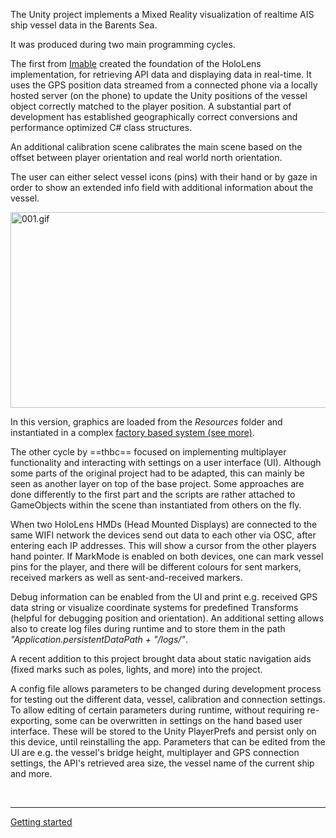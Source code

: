 The Unity project implements a Mixed Reality visualization of realtime AIS ship vessel data in the Barents Sea.

It was produced during two main programming cycles.

The first from [Imable](https://github.com/Imable/sjoer) created the foundation of the HoloLens implementation, for retrieving API data and displaying data in real-time. It uses the GPS position data streamed from a connected phone via a locally hosted server (on the phone) to update the Unity positions of the vessel object correctly matched to the player position. A substantial part of development has established geographically correct conversions and performance optimized C# class structures.

An additional calibration scene calibrates the main scene based on the offset between player orientation and real world north orientation.

The user can either select vessel icons (pins) with their hand or by gaze in order to show an extended info field with additional information about the vessel.

<img src="../_resources/001.gif" alt="001.gif" width="749" height="313" class="jop-noMdConv">

In this version, graphics are loaded from the *Resources* folder and instantiated in a complex [factory based system (see more)](../DOCUMENTATION/Scripts&Functions/factory%20based%20system.md).

The other cycle by ==thbc== focused on implementing multiplayer functionality and interacting with settings on a user interface (UI). Although some parts of the original project had to be adapted, this can mainly be seen as another layer on top of the base project. Some approaches are done differently to the first part and the scripts are rather attached to GameObjects within the scene than instantiated from others on the fly.

When two HoloLens HMDs (Head Mounted Displays) are connected to the same WIFI network the devices send out data to each other via OSC, after entering each IP addresses. This will show a cursor from the other players hand pointer. If MarkMode is enabled on both devices, one can mark vessel pins for the player, and there will be different colours for sent markers, received markers as well as sent-and-received markers.

Debug information can be enabled from the UI and print e.g. received GPS data string or visualize coordinate systems for predefined Transforms (helpful for debugging position and orientation). An additional setting allows also to create log files during runtime and to store them in the path *"Application.persistentDataPath + "/logs/"*.

A recent addition to this project brought data about static navigation aids (fixed marks such as poles, lights, and more) into the project.

A config file allows parameters to be changed during development process for testing out the different data, vessel, calibration and connection settings. To allow editing of certain parameters during runtime, without requiring re-exporting, some can be overwritten in settings on the hand based user interface. These will be stored to the Unity PlayerPrefs and persist only on this device, until reinstalling the app. Parameters that can be edited from the UI are e.g. the vessel's bridge height, multiplayer and GPS connection settings, the API's retrieved area size, the vessel name of the current ship and more.

&nbsp;

* * *

[Getting started](001_GettingStarted.md)
